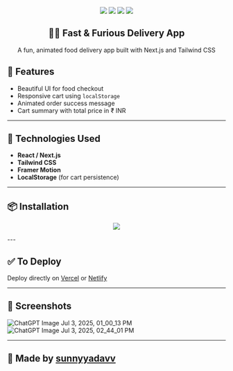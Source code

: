 <p align="center">
  <img src="https://img.shields.io/badge/next.js-13.4.0-blue?logo=nextdotjs" />
  <img src="https://img.shields.io/badge/tailwind-css-blue?logo=tailwindcss" />
  <img src="https://img.shields.io/badge/framer-motion-purple?logo=framer" />
  <img src="https://img.shields.io/badge/status-active-brightgreen" />
</p>

<h2 align="center">🚴‍♂️ Fast & Furious Delivery App</h2>
<p align="center">A fun, animated food delivery app built with Next.js and Tailwind CSS</p>

## 🍕 Features
- Beautiful UI for food checkout
- Responsive cart using `localStorage`
- Animated order success message
- Cart summary with total price in ₹ INR

---

## 🧪 Technologies Used
- **React / Next.js**
- **Tailwind CSS**
- **Framer Motion**
- **LocalStorage** (for cart persistence)

---

## 📦 Installation
<p align="center">
  <a href="http://localhost:3000">
    <img src="https://img.shields.io/badge/Live_Local-Run_on_Port_3000-orange?style=for-the-badge&logo=vercel" />
  </a>
</p>
---

## ✅ To Deploy
Deploy directly on [Vercel](https://vercel.com) or [Netlify](https://netlify.com)

---

## 📸 Screenshots
![ChatGPT Image Jul 3, 2025, 01_00_13 PM](https://github.com/user-attachments/assets/48d899b7-ee35-41ed-aa16-eed0e3ebd82f)
![ChatGPT Image Jul 3, 2025, 02_44_01 PM](https://github.com/user-attachments/assets/3796f33e-dda0-4763-af89-5c6479191fca)


---

## 🙌 Made by [sunnyyadavv](https://github.com/sunnyyadavv)
